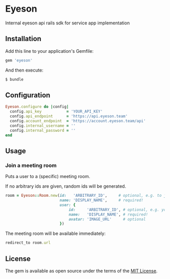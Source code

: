 # Eyeson
Internal eyeson api rails sdk for service app implementation

## Installation
Add this line to your application's Gemfile:

```ruby
gem 'eyeson'
```

And then execute:
```bash
$ bundle
```

## Configuration
```ruby
Eyeson.configure do |config|
  config.api_key           = 'YOUR_API_KEY'
  config.api_endpoint      = 'https://api.eyeson.team'
  config.account_endpoint  = 'https://account.eyeson.team/api'
  config.internal_username = ''
  config.internal_password = ''
end
```

## Usage

### Join a meeting room

Puts a user to a (specific) meeting room.

If no arbitrary ids are given, random ids will be generated.

```ruby
room = Eyeson::Room.new(id:   'ARBITRARY_ID',     # optional, e.g. to join a specific room
                        name: 'DISPLAY_NAME',     # required!
                        user: {
                        	id:     'ARBITRARY_ID', # optional, e.g. your internal user_id
                        	name:   'DISPLAY_NAME', # required!
                        	avatar: 'IMAGE_URL'     # optional
                        })
```

The meeting room will be available immediately:

```ruby
redirect_to room.url
```

## License
The gem is available as open source under the terms of the [MIT License](http://opensource.org/licenses/MIT).
